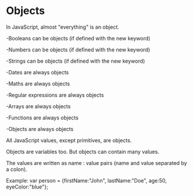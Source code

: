 # Objects
In JavaScript, almost "everything" is an object.

-Booleans can be objects (if defined with the new keyword)

-Numbers can be objects (if defined with the new keyword)

-Strings can be objects (if defined with the new keyword)

-Dates are always objects

-Maths are always objects

-Regular expressions are always objects

-Arrays are always objects

-Functions are always objects

-Objects are always objects

All JavaScript values, except primitives, are objects.

Objects are variables too. But objects can contain many values.

The values are written as name : value pairs (name and value separated by a colon).

Example:
var person = {firstName:"John", lastName:"Doe", age:50, eyeColor:"blue"};

